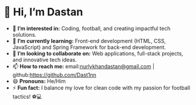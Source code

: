 # 👋 Hi, I’m Dastan

- 👀 **I’m interested in:** Coding, football, and creating impactful tech solutions.  
- 🌱 **I’m currently learning:** Front-end development (HTML, CSS, JavaScript) and Spring Framework for back-end development.  
- 💞️ **I’m looking to collaborate on:** Web applications, full-stack projects, and innovative tech ideas.  
- 📫 **How to reach me:** email:nurlykhandastan@gmail.com | github:https://github.com/Dast1nn  
- 😄 **Pronouns:** He/Him  
- ⚡ **Fun fact:** I balance my love for clean code with my passion for football tactics! ⚽💻  
